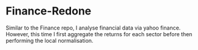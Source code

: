# Finance-Redone
Similar to the Finance repo, I analyse financial data via yahoo finance. However, this time I first aggregate the returns for each sector before then performing the local normalisation.
